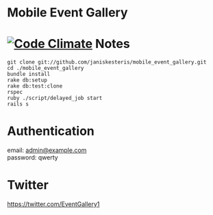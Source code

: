 Mobile Event Gallery
===============
[![Code Climate](https://codeclimate.com/badge.png)](https://codeclimate.com/github/janiskesteris/mobile_event_gallery)
Notes
===============
`git clone git://github.com/janiskesteris/mobile_event_gallery.git`  
`cd ./mobile_event_gallery`  
`bundle install`  
`rake db:setup`  
`rake db:test:clone`  
`rspec`  
`ruby ./script/delayed_job start`  
`rails s` 

Authentication
===============
email: admin@example.com  
password: qwerty  

Twitter
===============
https://twitter.com/EventGallery1